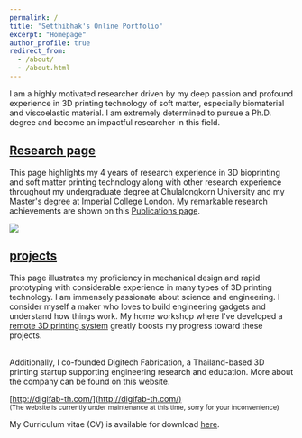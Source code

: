 ```yaml
---
permalink: /
title: "Setthibhak's Online Portfolio"
excerpt: "Homepage"
author_profile: true
redirect_from: 
  - /about/
  - /about.html
---
```


I am a highly motivated researcher driven by my deep passion and profound experience in 3D printing technology of soft matter, especially biomaterial and viscoelastic material. I am extremely determined to pursue a Ph.D. degree and become an impactful researcher in this field.

## [Research page](/research)
This page highlights my 4 years of research experience in 3D bioprinting and soft matter printing technology along with other research experience throughout my undergraduate degree at Chulalongkorn University and my Master's degree at Imperial College London. My remarkable research achievements are shown on this [Publications page](/publications).

<img src='/images/about_images/1.gif'>

## [projects](/projects) 
This page illustrates my proficiency in mechanical design and rapid prototyping with considerable experience in many types of 3D printing technology. I am immensely passionate about science and engineering. I consider myself a maker who loves to build engineering gadgets and understand how things work. My home workshop where I've developed a [remote 3D printing system](/projects/7) greatly boosts my progress toward these projects. <br/><br/>

Additionally, I co-founded Digitech Fabrication, a Thailand-based 3D printing startup supporting engineering research and education. More about the company can be found on this website. <br/>

[http://digifab-th.com/](http://digifab-th.com/) <br/><sub> (The website is currently under maintenance at this time, sorry for your inconvenience)

My Curriculum vitae (CV) is available for download [here](/files/Setthibhak-CV-Oct2023.pdf).
